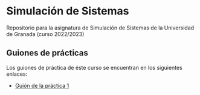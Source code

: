 # Simulación de Sistemas

Repositorio para la asignatura de Simulación de Sistemas de la Universidad de Granada (curso 2022/2023)

## Guiones de prácticas

Los guiones de práctica de éste curso se encuentran en los siguientes enlaces:

- [Guión de la práctica 1](Practica-1/Gui%C3%B3n%20de%20la%20Pr%C3%A1ctica%201.pdf)